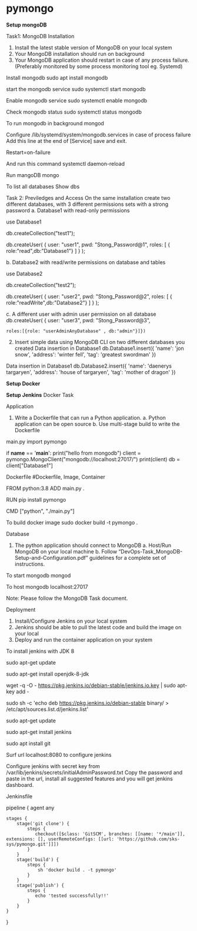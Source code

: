 # pymongo
**Setup mongoDB**

Task1: MongoDB Installation
1. Install the latest stable version of MongoDB on your local system 
2. Your MongoDB installation should run on background 
3. Your MongoDB application should restart in case of any process failure. (Preferably monitored by some process monitoring tool eg. Systemd)

Install mongodb
sudo apt install mongodb


start the mongodb service
sudo systemctl start mongodb


Enable mongodb service
sudo systemctl enable mongodb


Check mongodb status
sudo systemctl status mongodb


To run mongodb in background
mongod



Configure /lib/systemd/system/mongodb.services in case of process failure
Add this line at the end of [Service] save and exit.

Restart=on-failure 


And run this command 
systemctl daemon-reload

Run mangoDB
mongo

To list all databases
Show dbs

Task 2: Previledges and Access
On the same installation create two different databases, with 3 different permissions sets with a strong password 
a. Database1 with read-only permissions 

use Database1


db.createCollection("test1");


db.createUser(
{ 
 user: "user1",
 pwd:  "Stong_Password@1",
 roles:
 [
 { role:"read",db:"Database1"}
 ] } );



b. Database2 with read/write permissions on database and tables 

use Database2


db.createCollection("test2");


db.createUser(
{ 
 user: "user2",
 pwd:  "Stong_Password@2",
 roles:
 [
 { role:"readWrite",db:"Database2"}
 ] } );



c. A different user with admin user permission on all database
db.createUser(
{   user: "user3",
    pwd: "Stong_Password@3",

    roles:[{role: "userAdminAnyDatabase" , db:"admin"}]})




2. Insert simple data using MongoDB CLI on two different databases you created
Data insertion in Database1 
db.Database1.insert({
    'name': 'jon snow',
    'address': 'winter fell',
    'tag': 'greatest swordman'
 })



Data insertion in Database1 
db.Database2.insert({
    'name': 'daenerys targaryen',
    'address': 'house of targaryen',
    'tag': 'mother of dragon'
 })





**Setup Docker**

**Setup Jenkins**
Docker Task

Application 
1. Write a Dockerfile that can run a Python application. 
a. Python application can be open source 
b. Use multi-stage build to write the Dockerfile

main.py
import pymongo

if __name__ == '__main__':
   print("hello from mongodb")
   client = pymongo.MongoClient("mongodb://localhost:27017/")
   print(client)
   db = client["Database1"]




Dockerfile
#Dockerfile, Image, Container

FROM python:3.8
ADD main.py .

RUN pip install pymongo

CMD ["python", "./main.py"]


To build docker image
sudo docker build -t pymongo .





Database 
1. The python application should connect to MongoDB 
a. Host/Run MongoDB on your local machine 
b. Follow “DevOps-Task_MongoDB-Setup-and-Configuration.pdf” guidelines for a complete set of instructions.



To start mongodb
mongod



To host mongodb
localhost:27017


Note: Please follow the MongoDB Task document. 

Deployment 
1. Install/Configure Jenkins on your local system 
2. Jenkins should be able to pull the latest code and build the image on your local 
3. Deploy and run the container application on your system

To install jenkins with JDK 8

sudo apt-get update


sudo apt-get install openjdk-8-jdk


wget -q -O - https://pkg.jenkins.io/debian-stable/jenkins.io.key | sudo apt-key add -


sudo sh -c 'echo deb https://pkg.jenkins.io/debian-stable binary/ > /etc/apt/sources.list.d/jenkins.list'


sudo apt-get update


sudo apt-get install jenkins


sudo apt install git

 
Surf url  localhost:8080 to configure jenkins

Configure jenkins with secret key from /var/lib/jenkins/secrets/initialAdminPassword.txt
Copy the password and paste in the url, install all suggested features and you will get jenkins dashboard.





Jenkinsfile

pipeline {
    agent any

    stages {
        stage('git clone') {
            steps {
               checkout([$class: 'GitSCM', branches: [[name: '*/main']], extensions: [], userRemoteConfigs: [[url: 'https://github.com/sks-sys/pymongo.git']]])
            }
        }
        stage('build') {
            steps {
                sh 'docker build . -t pymongo'
            }
        }
        stage('publish') {
            steps {
               echo 'tested successfully!!'
            }
        }
    }
}




